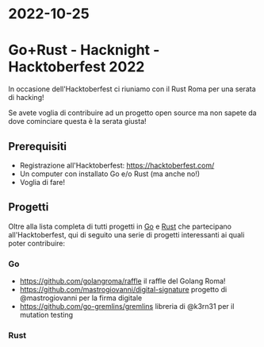 # 2022-10-25

# Go+Rust - Hacknight - Hacktoberfest 2022

In occasione dell'Hacktoberfest ci riuniamo con il Rust Roma per una serata di hacking!

Se avete voglia di contribuire ad un progetto open source ma non sapete da dove cominciare questa è la serata giusta!

## Prerequisiti

- Registrazione all'Hacktoberfest: https://hacktoberfest.com/
- Un computer con installato Go e/o Rust (ma anche no!)
- Voglia di fare!

## Progetti

Oltre alla lista completa di tutti progetti in [Go](https://github.com/topics/hacktoberfest?l=go) e [Rust](https://github.com/topics/hacktoberfest?l=rust) che partecipano all'Hacktoberfest, qui di seguito una serie di progetti interessanti ai quali poter contribuire:

### Go

- https://github.com/golangroma/raffle il raffle del Golang Roma!
- https://github.com/mastrogiovanni/digital-signature progetto di @mastrogiovanni per la firma digitale
- https://github.com/go-gremlins/gremlins libreria di @k3rn31 per il mutation testing

### Rust

